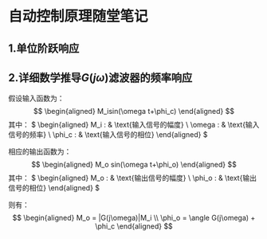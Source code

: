 # 自动控制原理随堂笔记

## 1.单位阶跃响应

## 2.详细数学推导$G(j\omega)$滤波器的频率响应

假设输入函数为：
$$ 
\begin{aligned}
M_isin(\omega t+\phi_c)
\end{aligned}
$$
其中：
$
\begin{aligned}
M_i : & \text{输入信号的幅度} \\
\omega : & \text{输入信号的频率} \\
\phi_c : & \text{输入信号的相位}
\end{aligned}
$

相应的输出函数为：
$$
\begin{aligned}
M_o sin(\omega t+\phi_o)
\end{aligned}
$$
其中：
$
\begin{aligned}
M_o : & \text{输出信号的幅度} \\
\phi_o : & \text{输出信号的相位}
\end{aligned}
$

则有：
$$
\begin{aligned}
M_o = |G(j\omega)|M_i \\
\phi_o = \angle G(j\omega) + \phi_c
\end{aligned}
$$

